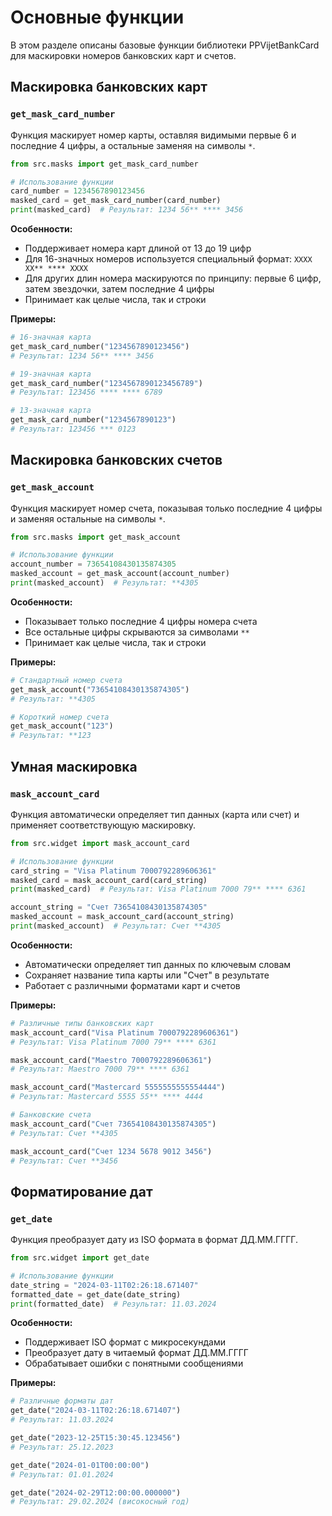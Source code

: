 # Основные функции

В этом разделе описаны базовые функции библиотеки PPVijetBankCard для маскировки номеров банковских карт и счетов.

## Маскировка банковских карт

### `get_mask_card_number`

Функция маскирует номер карты, оставляя видимыми первые 6 и последние 4 цифры, а остальные заменяя на символы `*`.

```python
from src.masks import get_mask_card_number

# Использование функции
card_number = 1234567890123456
masked_card = get_mask_card_number(card_number)
print(masked_card)  # Результат: 1234 56** **** 3456
```

**Особенности:**

- Поддерживает номера карт длиной от 13 до 19 цифр
- Для 16-значных номеров используется специальный формат: `XXXX XX** **** XXXX`
- Для других длин номера маскируются по принципу: первые 6 цифр, затем звездочки, затем последние 4 цифры
- Принимает как целые числа, так и строки

**Примеры:**

```python
# 16-значная карта
get_mask_card_number("1234567890123456")
# Результат: 1234 56** **** 3456

# 19-значная карта
get_mask_card_number("1234567890123456789")
# Результат: 123456 **** **** 6789

# 13-значная карта
get_mask_card_number("1234567890123")
# Результат: 123456 *** 0123
```

## Маскировка банковских счетов

### `get_mask_account`

Функция маскирует номер счета, показывая только последние 4 цифры и заменяя остальные на символы `*`.

```python
from src.masks import get_mask_account

# Использование функции
account_number = 73654108430135874305
masked_account = get_mask_account(account_number)
print(masked_account)  # Результат: **4305
```

**Особенности:**

- Показывает только последние 4 цифры номера счета
- Все остальные цифры скрываются за символами `**`
- Принимает как целые числа, так и строки

**Примеры:**

```python
# Стандартный номер счета
get_mask_account("73654108430135874305")
# Результат: **4305

# Короткий номер счета
get_mask_account("123")
# Результат: **123
```

## Умная маскировка

### `mask_account_card`

Функция автоматически определяет тип данных (карта или счет) и применяет соответствующую маскировку.

```python
from src.widget import mask_account_card

# Использование функции
card_string = "Visa Platinum 7000792289606361"
masked_card = mask_account_card(card_string)
print(masked_card)  # Результат: Visa Platinum 7000 79** **** 6361

account_string = "Счет 73654108430135874305"
masked_account = mask_account_card(account_string)
print(masked_account)  # Результат: Счет **4305
```

**Особенности:**

- Автоматически определяет тип данных по ключевым словам
- Сохраняет название типа карты или "Счет" в результате
- Работает с различными форматами карт и счетов

**Примеры:**

```python
# Различные типы банковских карт
mask_account_card("Visa Platinum 7000792289606361")
# Результат: Visa Platinum 7000 79** **** 6361

mask_account_card("Maestro 7000792289606361")
# Результат: Maestro 7000 79** **** 6361

mask_account_card("Mastercard 5555555555554444")
# Результат: Mastercard 5555 55** **** 4444

# Банковские счета
mask_account_card("Счет 73654108430135874305")
# Результат: Счет **4305

mask_account_card("Счет 1234 5678 9012 3456")
# Результат: Счет **3456
```

## Форматирование дат

### `get_date`

Функция преобразует дату из ISO формата в формат ДД.ММ.ГГГГ.

```python
from src.widget import get_date

# Использование функции
date_string = "2024-03-11T02:26:18.671407"
formatted_date = get_date(date_string)
print(formatted_date)  # Результат: 11.03.2024
```

**Особенности:**

- Поддерживает ISO формат с микросекундами
- Преобразует дату в читаемый формат ДД.ММ.ГГГГ
- Обрабатывает ошибки с понятными сообщениями

**Примеры:**

```python
# Различные форматы дат
get_date("2024-03-11T02:26:18.671407")
# Результат: 11.03.2024

get_date("2023-12-25T15:30:45.123456")
# Результат: 25.12.2023

get_date("2024-01-01T00:00:00")
# Результат: 01.01.2024

get_date("2024-02-29T12:00:00.000000")
# Результат: 29.02.2024 (високосный год)
```

